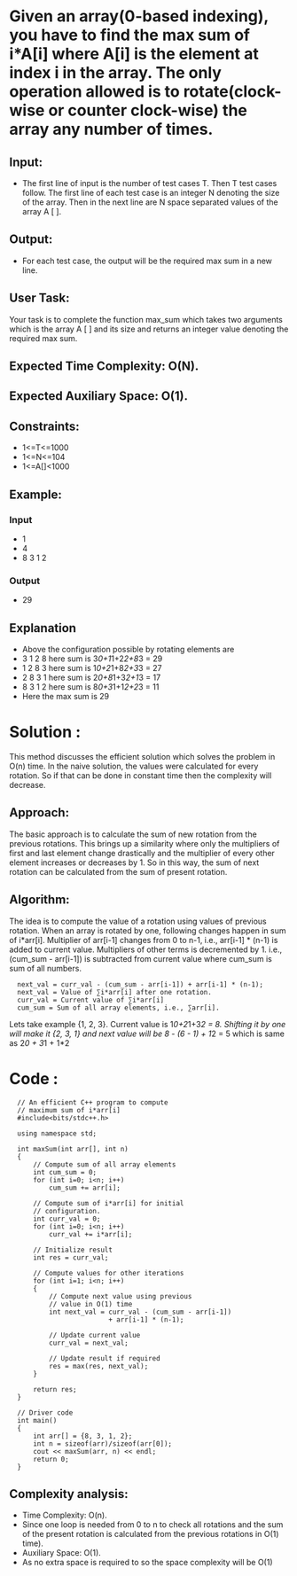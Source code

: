 # Given an array(0-based indexing), you have to find the max sum of i*A[i] where A[i] is the element at index i in the array. The only operation allowed is to rotate(clock-wise or counter clock-wise) the array any number of times.

## Input:
- The first line of input is the number of test cases T. Then T test cases follow. The first line of each test case is an integer N denoting the size of the array. Then in the next line are N space separated values of the array A [ ]. 

## Output:
- For each test case, the output will be the required max sum in a new line.

## User Task:
 Your task is to complete the function max_sum which takes two arguments which is the array A [ ] and its size and returns an integer value denoting the required max sum.

## Expected Time Complexity: O(N).
## Expected Auxiliary Space: O(1).

## Constraints:
- 1<=T<=1000
- 1<=N<=104
- 1<=A[]<1000

## Example:
### Input
- 1
- 4
- 8 3 1 2
### Output
- 29

## Explanation
- Above the configuration possible by rotating elements are
- 3 1 2 8 here sum is 3*0+1*1+2*2+8*3 = 29
- 1 2 8 3 here sum is 1*0+2*1+8*2+3*3 = 27
- 2 8 3 1 here sum is 2*0+8*1+3*2+1*3 = 17
- 8 3 1 2 here sum is 8*0+3*1+1*2+2*3 =  11
- Here the max sum is 29 


# Solution : 
 
 This method discusses the efficient solution which solves the problem in O(n) time. In the naive solution, the values were calculated for every rotation. So if that can be done in constant time then the complexity will decrease.



## Approach: 

The basic approach is to calculate the sum of new rotation from the previous rotations. This brings up a similarity where only the multipliers of first and last element change drastically and the multiplier of every other element increases or decreases by 1. So in this way, the sum of next rotation can be calculated from the sum of present rotation.

## Algorithm: 

The idea is to compute the value of a rotation using values of previous rotation. When an array is rotated by one, following changes happen in sum of i*arr[i].
Multiplier of arr[i-1] changes from 0 to n-1, i.e., arr[i-1] * (n-1) is added to current value.
Multipliers of other terms is decremented by 1. i.e., (cum_sum - arr[i-1]) is subtracted from current value where cum_sum is sum of all numbers.


      next_val = curr_val - (cum_sum - arr[i-1]) + arr[i-1] * (n-1);
      next_val = Value of ∑i*arr[i] after one rotation.
      curr_val = Current value of ∑i*arr[i] 
      cum_sum = Sum of all array elements, i.e., ∑arr[i].



Lets take example {1, 2, 3}. Current value is 1*0+2*1+3*2 = 8. Shifting it by one will make it {2, 3, 1} and next value will be 8 - (6 - 1) + 1*2 = 5 which is same as 2*0 + 3*1 + 1*2


# Code : 

      // An efficient C++ program to compute
      // maximum sum of i*arr[i]
      #include<bits/stdc++.h>

      using namespace std;

      int maxSum(int arr[], int n)
      {
          // Compute sum of all array elements
          int cum_sum = 0;
          for (int i=0; i<n; i++)
              cum_sum += arr[i];

          // Compute sum of i*arr[i] for initial
          // configuration.
          int curr_val = 0;
          for (int i=0; i<n; i++)
              curr_val += i*arr[i];

          // Initialize result
          int res = curr_val;

          // Compute values for other iterations
          for (int i=1; i<n; i++)
          {
              // Compute next value using previous 
              // value in O(1) time
              int next_val = curr_val - (cum_sum - arr[i-1])
                             + arr[i-1] * (n-1);

              // Update current value
              curr_val = next_val;

              // Update result if required
              res = max(res, next_val);
          }

          return res;
      }

      // Driver code
      int main()
      {
          int arr[] = {8, 3, 1, 2};
          int n = sizeof(arr)/sizeof(arr[0]);
          cout << maxSum(arr, n) << endl;
          return 0;
      }
      
## Complexity analysis:

- Time Complexity: O(n).
- Since one loop is needed from 0 to n to check all rotations and the sum of the present rotation is calculated from the previous rotations in O(1) time).
- Auxiliary Space: O(1).
- As no extra space is required to so the space complexity will be O(1)
